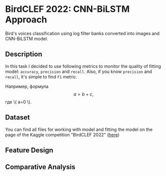 # BirdCLEF 2022: CNN-BiLSTM Approach

Bird's voices classification using log filter banks converted into images and CNN-BiLSTM model.

## Description
In this task I decided to use following metrics to monitor the quality of fitting model: `accuracy`, `precision` and `recall`. Also, if you know `precision` and `recall`, it's simple to find `F1` metric.

Например, формула $$ a=b+c, $$ где \\( a=0 \\).

## Dataset
You can find all files for working with model and fitting the model on the page of the Kaggle competition "BirdCLEF 2022" ([here](https://www.kaggle.com/competitions/birdclef-2022/data))

## Feature Design

## Comparative Analysis
